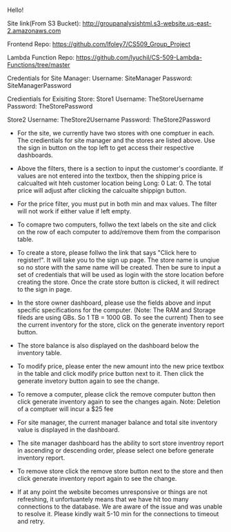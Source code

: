 Hello!

Site link(From S3 Bucket): http://groupanalysishtml.s3-website.us-east-2.amazonaws.com

Frontend Repo: https://github.com/lfoley7/CS509_Group_Project

Lambda Function Repo: https://github.com/lyuchil/CS-509-Lambda-Functions/tree/master


Credentials for Site Manager: 
Username: SiteManager
Password: SiteManagerPassword

Credientials for Exisiting Store:
Store1
Username: TheStoreUsername
Password: TheStorePassword

Store2
Username: TheStore2Username
Password: TheStore2Password


- For the site, we currently have two stores with one comptuer in each. The credientials for site manager and the stores are listed above. Use the sign in button on the top left to get access their respective dashboards. 

- Above the filters, there is a section to input the customer's coordiante. If values are not entered into the textbox, then the shipping price is calcualted wit hteh customer location being Long: 0 Lat: 0. The total price will adjust after clicking the calcualte shippign button. 

- For the price filter, you must put in both min and max values. The filter will not work if either value if left empty. 

- To comapre two computers, follwo the text labels on the site and click on the row of each computer to add/remove them from the comparison table. 

- To create a store, please follwo the link that says "Click here to register!". It will take you to the sign up page. The store name is unqiue so no store with the same name will be created. Then be sure to input a set of credentials that will be used as login with the store location before creating the store. Once the crate store button is clicked, it will redirect to the sign in page.

- In the store owner dashboard, please use the fields above and input specific specifications for the computer. (Note: The RAM and Storage fileds are using GBs. So 1 TB = 1000 GB. To see the current) Then to see the current inventory for the store, click on the generate inventory report button. 

- The store balance is also displayed on the dashboard below the inventory table.

- To modify price, please enter the new amount into the new price textbox in the table and click modify price button next to it. Then click the generate invetory button again to see the change.

- To remove a computer, please click the remove computer button then click generate inventory again to see the changes again. Note: Deletion of a comptuer will incur a $25 fee

- For site manager, the current manager balance and total site inventory value is displayed in the dashboard.

- The site manager dashboard has the ability to sort store inventroy report in ascending or descending order, please select one before generate inventory report.

- To remove store click the remove store button next to the store and then click generate inventory report again to see the change.

- If at any point the website becomes unresponsive or things are not refreshing, it unfortuantely means that we have hit too many connections to the database. We are aware of the issue and was unable to resolve it. Please kindly wait 5-10 min for the connections to timeout and retry. 

